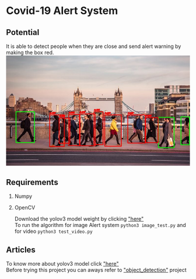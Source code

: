 # Covid-19 Alert System
## Potential
It is able to detect people when they are close and send alert warning by making the box red.
![test_image](output.jpg)

## Requirements
1. Numpy
2. OpenCV
   
   Download the yolov3 model weight by clicking ["here"](https://pjreddie.com/media/files/yolov3.weights)  
   To run the algorithm for image Alert system `python3 image_test.py`
   and for video `python3 test_video.py` 
## Articles
To know more about yolov3 model click ["here"](https://towardsdatascience.com/yolo-v3-object-detection-53fb7d3bfe6b "yolov3")   
Before trying this project you can aways refer to ["object_detection"](https://machinelearningmastery.com/how-to-perform-object-detection-with-yolov3-in-keras/ "object_detecton_model") project